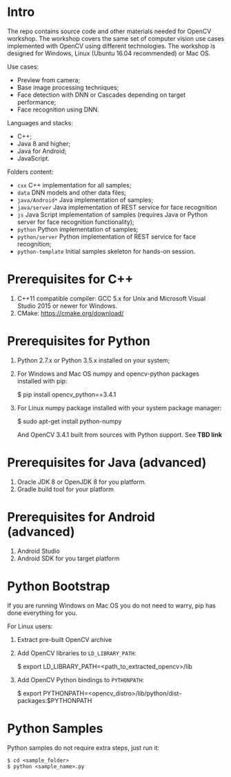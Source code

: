 Intro
=====

The repo contains source code and other materials needed for OpenCV workshop.
The workshop covers the same set of computer vision use cases implemented with
OpenCV using different technologies. The workshop is designed for Windows,
Linux (Ubuntu 16.04 recommended) or Mac OS.

Use cases:
 - Preview from camera;
 - Base image processing techniques;
 - Face detection with DNN or Cascades depending on target performance;
 - Face recognition using DNN.

Languages and stacks:
 - C++;
 - Java 8 and higher;
 - Java for Android;
 - JavaScript.

Folders content:

  - `cxx` C++ implementation for all samples;
  - `data` DNN models and other data files;
  - `java/Android*` Java implementation of samples;
  - `java/server` Java implementation of REST service for face recognition
  - `js` Java Script implementation of samples (requires Java or Python server
    for face recognition functionality);
  - `python` Python implementation of samples;
  - `python/server` Python implementation of REST service for face recognition;
  - `python-template` Initial samples skeleton for hands-on session.

Prerequisites for C++
=====================

 1. C++11 compatible compiler: GCC 5.x for Unix and Microsoft Visual Studio 2015
    or newer for Windows.
 2. CMake: <https://cmake.org/download/>

Prerequisites for Python
========================

 1. Python 2.7.x or Python 3.5.x installed on your system;
 2. For Windows and Mac OS numpy and opencv-python packages installed with pip:

    $ pip install opencv_python==3.4.1

 3. For Linux numpy package installed with your system package manager:

    $ sudo apt-get install python-numpy

    And OpenCV 3.4.1 built from sources with Python support. See **TBD link**

Prerequisites for Java (advanced)
=================================

 1. Oracle JDK 8 or OpenJDK 8 for you platform.
 2. Gradle build tool for your platform

Prerequisites for Android (advanced)
====================================

 1. Android Studio
 2. Android SDK for you target platform

Python Bootstrap
================

If you are running Windows on Mac OS you do not need to warry, pip has done
everything for you.

For Linux users:

 1. Extract pre-built OpenCV archive
 2. Add OpenCV libraries to `LD_LIBRARY_PATH`:

    $ export LD_LIBRARY_PATH=<path_to_extracted_opencv>/lib

 3. Add OpenCV Python bindings to `PYTHONPATH`:

    $ export PYTHONPATH=<opencv_distro>/lib/python<version>/dist-packages:$PYTHONPATH

Python Samples
==============

Python samples do not require extra steps, just run it:

    $ cd <sample_folder>
    $ python <sample_name>.py
